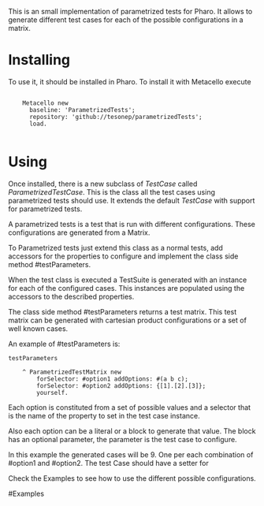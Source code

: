 This is an small implementation of parametrized tests for Pharo.
It allows to generate different test cases for each of the possible configurations in a matrix.

# Installing

To use it, it should be installed in Pharo. To install it with Metacello execute

```Smalltalk

	Metacello new
	  baseline: 'ParametrizedTests';
	  repository: 'github://tesonep/parametrizedTests';
	  load.
	
```

# Using

Once installed, there is a new subclass of *TestCase* called *ParametrizedTestCase*.
This is the class all the test cases using parametrized tests should use.
It extends the default *TestCase* with support for parametrized tests.

A parametrized tests is a test that is run with different configurations.
These configurations are generated from a Matrix.

To Parametrized tests just extend this class as a normal tests, 
add accessors for the properties to configure and implement the class side method #testParameters.

When the test class is executed a TestSuite is generated with an instance for each of the configured cases. This instances are populated using the accessors to the described properties. 

The class side method #testParameters returns a test matrix. 
This test matrix can be generated with cartesian product configurations or a set of well known cases.

An example of #testParameters is: 

```Smalltalk
testParameters

	^ ParametrizedTestMatrix new
		forSelector: #option1 addOptions: #(a b c);
		forSelector: #option2 addOptions: {[1].[2].[3]};
		yourself.
``` 

Each option is constituted from a set of possible values and a selector that is the name of the property to set in the test case instance.

Also each option can be a literal or a block to generate that value. The block has an optional parameter, the parameter is the test case to configure.

In this example the generated cases will be 9. One per each combination of #option1 and #option2. 
The test Case should have a setter for 

Check the Examples to see how to use the different possible configurations.

#Examples
